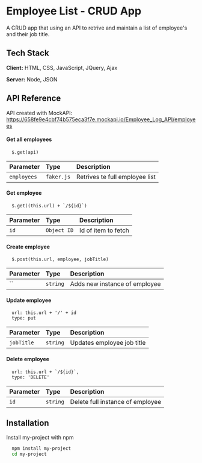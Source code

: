 
# Employee List - CRUD App

A CRUD app that using an API to retrive and maintain a list of employee's and their job title. 


## Tech Stack

**Client:** HTML, CSS, JavaScript, JQuery, Ajax

**Server:** Node, JSON


## API Reference

API created with MockAPI: https://658fe9e4cbf74b575eca3f7e.mockapi.io/Employee_Log_API/employees

#### Get all employees

```http
  $.get(api)
```

| Parameter | Type     | Description                |
| :-------- | :------- | :------------------------- |
| `employees` | `faker.js` | Retrives te full employee list |

#### Get employee

```http
  $.get((this.url) + `/${id}`)
```

| Parameter | Type     | Description                       |
| :-------- | :------- | :-------------------------------- |
| `id`      | `Object ID` | Id of item to fetch |

#### Create employee

```http
  $.post(this.url, employee, jobTitle)
```

| Parameter | Type     | Description                       |
| :-------- | :------- | :-------------------------------- |
| ``      | `string` | Adds new instance of employee |

#### Update employee

```http
  url: this.url + '/' + id
  type: put
```

| Parameter | Type     | Description                       |
| :-------- | :------- | :-------------------------------- |
| `jobTitle`      | `string` | Updates employee job title |

#### Delete employee

```http
  url: this.url + `/${id}`,
  type: 'DELETE'
```

| Parameter | Type     | Description                       |
| :-------- | :------- | :-------------------------------- |
| `id`      | `string` | Delete full instance of employee|




## Installation

Install my-project with npm

```bash
  npm install my-project
  cd my-project
```
    